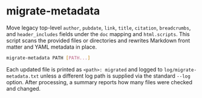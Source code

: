 # migrate-metadata

Move legacy top-level `author`, `pubdate`, `link`, `title`, `citation`,
`breadcrumbs`, and `header_includes` fields under the `doc` mapping and
`html.scripts`.
This script scans the provided files or directories and rewrites Markdown
front matter and YAML metadata in place.

```bash
migrate-metadata PATH [PATH...]
```

Each updated file is printed as `<path>: migrated` and logged to
`log/migrate-metadata.txt` unless a different log path is supplied via the
standard `--log` option. After processing, a summary reports how many files
were checked and changed.
